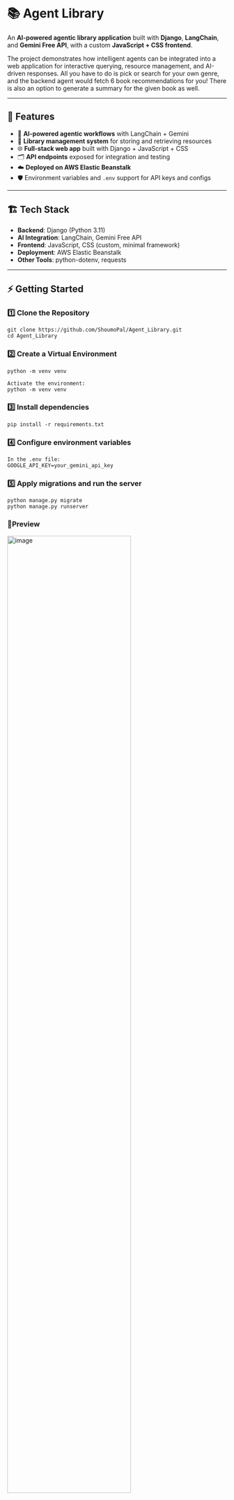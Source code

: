 # 📚 Agent Library

An **AI-powered agentic library application** built with **Django**, **LangChain**, and **Gemini Free API**, with a custom **JavaScript + CSS frontend**.  

The project demonstrates how intelligent agents can be integrated into a web application for interactive querying, resource management, and AI-driven responses. All you have to do is pick or search for your own genre, and the backend agent would fetch 6 book recommendations for you! There is also an option to generate a summary for the given book as well.

---

## 🚀 Features

- 🤖 **AI-powered agentic workflows** with LangChain + Gemini  
- 🔎 **Library management system** for storing and retrieving resources  
- 🌐 **Full-stack web app** built with Django + JavaScript + CSS  
- 🗂️ **API endpoints** exposed for integration and testing  
- ☁️ **Deployed on AWS Elastic Beanstalk**  
- 🛡️ Environment variables and `.env` support for API keys and configs  

---

## 🏗️ Tech Stack

- **Backend**: Django (Python 3.11)  
- **AI Integration**: LangChain, Gemini Free API  
- **Frontend**: JavaScript, CSS (custom, minimal framework)  
- **Deployment**: AWS Elastic Beanstalk  
- **Other Tools**: python-dotenv, requests  

---

## ⚡ Getting Started

### 1️⃣ Clone the Repository
```
git clone https://github.com/ShoumoPal/Agent_Library.git
cd Agent_Library
```
### 2️⃣ Create a Virtual Environment
```
python -m venv venv

Activate the environment:
python -m venv venv
```
### 3️⃣ Install dependencies
```
pip install -r requirements.txt
```
### 4️⃣ Configure environment variables
```
In the .env file:
GOOGLE_API_KEY=your_gemini_api_key
```
### 5️⃣ Apply migrations and run the server
```
python manage.py migrate
python manage.py runserver
```

### 🎨Preview
<img width=75% height=75% alt="image" src="https://github.com/user-attachments/assets/72f1e319-09c6-4b4d-abe4-4befc71049b5" />

### 🪧Demo
```
http://agentlibraryeb-env.eba-w2cai2xq.us-east-1.elasticbeanstalk.com/#

This link might or might not work depending on the time. Let me know if you would like to see it!
```
